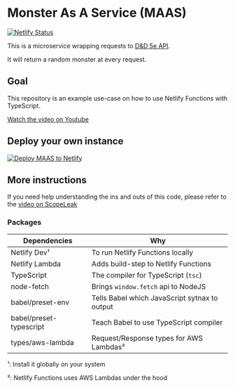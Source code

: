 # Monster As A Service (MAAS)

[![Netlify Status](https://api.netlify.com/api/v1/badges/08e9878b-10bb-4706-b47a-bcc84c930c6a/deploy-status)](https://app.netlify.com/sites/friendly-curie-b02f70/deploys)

This is a microservice wrapping requests to [D&D 5e API](https://www.dnd5eapi.co).

It will return a random monster at every request.

## Goal

This repository is an example use-case on how to use Netlify Functions with TypeScript.

[Watch the video on Youtube]()

## Deploy your own instance

[![Deploy MAAS to Netlify](https://www.netlify.com/img/deploy/button.svg)](https://app.netlify.com/start/deploy?repository=https://github.com/atilafassina/monster-as-service)

## More instructions

If you need help understanding the ins and outs of this code, please refer to the [video on ScopeLeak]()

### Packages

| Dependencies            | Why                                           |
| ----------------------- | --------------------------------------------- |
| Netlify Dev¹            | To run Netlify Functions locally              |
| Netlify Lambda          | Adds build-step to Netlify Functions          |
| TypeScript              | The compiler for TypeScript (`tsc`)           |
| node-fetch              | Brings `window.fetch` api to NodeJS           |
| babel/preset-env        | Tells Babel which JavaScript sytnax to output |
| babel/preset-typescript | Teach Babel to use TypeScript compiler        |
| types/aws-lambda        | Request/Response types for AWS Lambdas²       |

¹: Install it globally on your system

²: Netlify Functions uses AWS Lambdas under the hood
